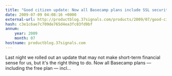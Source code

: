 ```yaml
---
title: "Good citizen update: Now all Basecamp plans include SSL security"
date: 2009-07-09 04:08:16 +0000
external-url: http://productblog.37signals.com/products/2009/07/good-citizen-update-now-all-basecamp-plans-include-ssl-security.html
hash: c3e1c6ae7c709de765d4ea3fc03fd9bf
annum:
    year: 2009
    month: 07
hostname: productblog.37signals.com
---
```


Last night we rolled out an update that may not make short-term financial sense for us, but it's the right thing to do. Now all Basecamp plans — including the free plan — incl...

